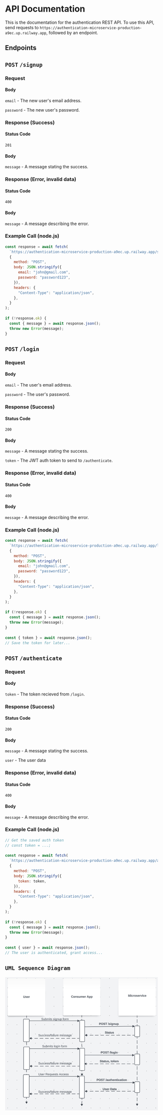 # API Documentation

This is the documentation for the authentication REST API. To use this API, send requests to `https://authentication-microservice-production-a9ec.up.railway.app`, followed by an endpoint.

## Endpoints

## `POST` `/signup`

### Request

#### Body

`email` - The new user's email address.

`password` - The new user's password.

### Response (Success)

#### Status Code

`201`

#### Body

`message` - A message stating the success.

### Response (Error, invalid data)

#### Status Code

`400`

#### Body

`message` - A message describing the error.

### Example Call (node.js)

```javascript
const response = await fetch(
  `https://authentication-microservice-production-a9ec.up.railway.app/signup`,
  {
    method: "POST",
    body: JSON.stringify({
      email: "john@gmail.com",
      password: "password123",
    }),
    headers: {
      "Content-Type": "application/json",
    },
  }
);

if (!response.ok) {
  const { message } = await response.json();
  throw new Error(message);
}
```

## `POST` `/login`

### Request

#### Body

`email` - The user's email address.

`password` - The user's password.

### Response (Success)

#### Status Code

`200`

#### Body

`message` - A message stating the success.

`token` - The JWT auth token to send to `/authenticate`.

### Response (Error, invalid data)

#### Status Code

`400`

#### Body

`message` - A message describing the error.

### Example Call (node.js)

```javascript
const response = await fetch(
  `https://authentication-microservice-production-a9ec.up.railway.app/login`,
  {
    method: "POST",
    body: JSON.stringify({
      email: "john@gmail.com",
      password: "password123",
    }),
    headers: {
      "Content-Type": "application/json",
    },
  }
);

if (!response.ok) {
  const { message } = await response.json();
  throw new Error(message);
}

const { token } = await response.json();
// Save the token for later...
```

## `POST` `/authenticate`

### Request

#### Body

`token` - The token recieved from `/login`.

### Response (Success)

#### Status Code

`200`

#### Body

`message` - A message stating the success.

`user` - The user data

### Response (Error, invalid data)

#### Status Code

`400`

#### Body

`message` - A message describing the error.

### Example Call (node.js)

```javascript
// Get the saved auth token
// const token = ...;

const response = await fetch(
  `https://authentication-microservice-production-a9ec.up.railway.app/authenticate`,
  {
    method: "POST",
    body: JSON.stringify({
      token: token,
    }),
    headers: {
      "Content-Type": "application/json",
    },
  }
);

if (!response.ok) {
  const { message } = await response.json();
  throw new Error(message);
}

const { user } = await response.json();
// The user is authenticated, grant access...
```

## `UML Sequence Diagram`

![UML Sequence Diagram](image/LucidChart.png)
